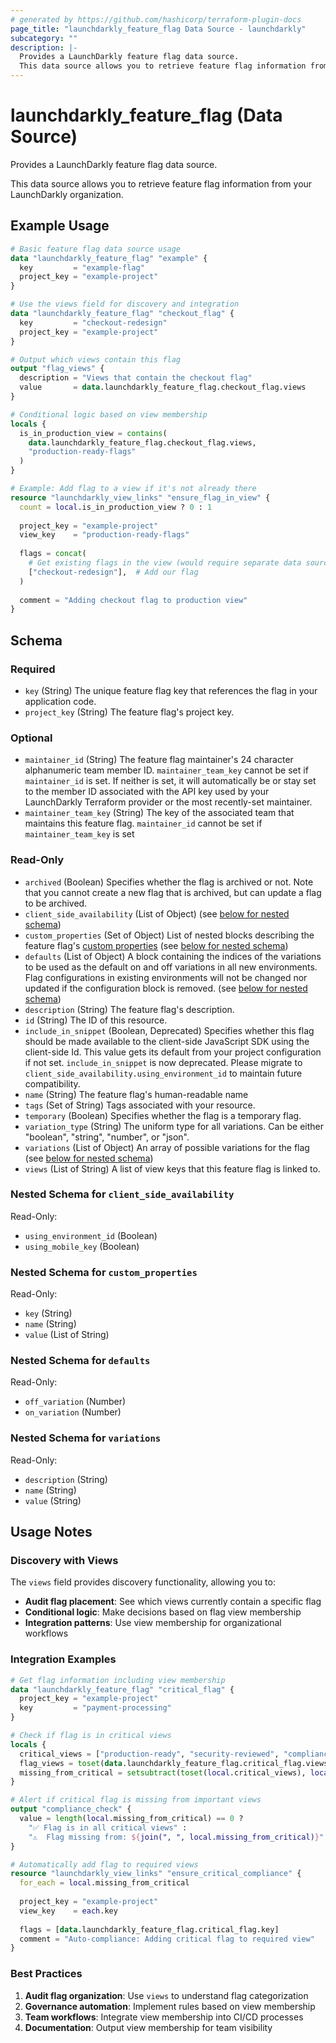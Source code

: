 ```yaml
---
# generated by https://github.com/hashicorp/terraform-plugin-docs
page_title: "launchdarkly_feature_flag Data Source - launchdarkly"
subcategory: ""
description: |-
  Provides a LaunchDarkly feature flag data source.
  This data source allows you to retrieve feature flag information from your LaunchDarkly organization.
---
```


# launchdarkly_feature_flag (Data Source)

Provides a LaunchDarkly feature flag data source.

This data source allows you to retrieve feature flag information from your LaunchDarkly organization.

## Example Usage

```terraform
# Basic feature flag data source usage
data "launchdarkly_feature_flag" "example" {
  key         = "example-flag"
  project_key = "example-project"
}

# Use the views field for discovery and integration
data "launchdarkly_feature_flag" "checkout_flag" {
  key         = "checkout-redesign"
  project_key = "example-project"
}

# Output which views contain this flag
output "flag_views" {
  description = "Views that contain the checkout flag"
  value       = data.launchdarkly_feature_flag.checkout_flag.views
}

# Conditional logic based on view membership
locals {
  is_in_production_view = contains(
    data.launchdarkly_feature_flag.checkout_flag.views,
    "production-ready-flags"
  )
}

# Example: Add flag to a view if it's not already there
resource "launchdarkly_view_links" "ensure_flag_in_view" {
  count = local.is_in_production_view ? 0 : 1
  
  project_key = "example-project"
  view_key    = "production-ready-flags"
  
  flags = concat(
    # Get existing flags in the view (would require separate data source)
    ["checkout-redesign"],  # Add our flag
  )
  
  comment = "Adding checkout flag to production view"
}
```

<!-- schema generated by tfplugindocs -->
## Schema

### Required

- `key` (String) The unique feature flag key that references the flag in your application code.
- `project_key` (String) The feature flag's project key.

### Optional

- `maintainer_id` (String) The feature flag maintainer's 24 character alphanumeric team member ID. `maintainer_team_key` cannot be set if `maintainer_id` is set. If neither is set, it will automatically be or stay set to the member ID associated with the API key used by your LaunchDarkly Terraform provider or the most recently-set maintainer.
- `maintainer_team_key` (String) The key of the associated team that maintains this feature flag. `maintainer_id` cannot be set if `maintainer_team_key` is set

### Read-Only

- `archived` (Boolean) Specifies whether the flag is archived or not. Note that you cannot create a new flag that is archived, but can update a flag to be archived.
- `client_side_availability` (List of Object) (see [below for nested schema](#nestedatt--client_side_availability))
- `custom_properties` (Set of Object) List of nested blocks describing the feature flag's [custom properties](https://docs.launchdarkly.com/home/connecting/custom-properties) (see [below for nested schema](#nestedatt--custom_properties))
- `defaults` (List of Object) A block containing the indices of the variations to be used as the default on and off variations in all new environments. Flag configurations in existing environments will not be changed nor updated if the configuration block is removed. (see [below for nested schema](#nestedatt--defaults))
- `description` (String) The feature flag's description.
- `id` (String) The ID of this resource.
- `include_in_snippet` (Boolean, Deprecated) Specifies whether this flag should be made available to the client-side JavaScript SDK using the client-side Id. This value gets its default from your project configuration if not set. `include_in_snippet` is now deprecated. Please migrate to `client_side_availability.using_environment_id` to maintain future compatibility.
- `name` (String) The feature flag's human-readable name
- `tags` (Set of String) Tags associated with your resource.
- `temporary` (Boolean) Specifies whether the flag is a temporary flag.
- `variation_type` (String) The uniform type for all variations. Can be either "boolean", "string", "number", or "json".
- `variations` (List of Object) An array of possible variations for the flag (see [below for nested schema](#nestedatt--variations))
- `views` (List of String) A list of view keys that this feature flag is linked to.

<a id="nestedatt--client_side_availability"></a>
### Nested Schema for `client_side_availability`

Read-Only:

- `using_environment_id` (Boolean)
- `using_mobile_key` (Boolean)


<a id="nestedatt--custom_properties"></a>
### Nested Schema for `custom_properties`

Read-Only:

- `key` (String)
- `name` (String)
- `value` (List of String)


<a id="nestedatt--defaults"></a>
### Nested Schema for `defaults`

Read-Only:

- `off_variation` (Number)
- `on_variation` (Number)


<a id="nestedatt--variations"></a>
### Nested Schema for `variations`

Read-Only:

- `description` (String)
- `name` (String)
- `value` (String)

## Usage Notes

### Discovery with Views
The `views` field provides discovery functionality, allowing you to:

- **Audit flag placement**: See which views currently contain a specific flag
- **Conditional logic**: Make decisions based on flag view membership
- **Integration patterns**: Use view membership for organizational workflows

### Integration Examples

```terraform
# Get flag information including view membership
data "launchdarkly_feature_flag" "critical_flag" {
  project_key = "example-project"
  key         = "payment-processing"
}

# Check if flag is in critical views
locals {
  critical_views = ["production-ready", "security-reviewed", "compliance-approved"]
  flag_views = toset(data.launchdarkly_feature_flag.critical_flag.views)
  missing_from_critical = setsubtract(toset(local.critical_views), local.flag_views)
}

# Alert if critical flag is missing from important views
output "compliance_check" {
  value = length(local.missing_from_critical) == 0 ? 
    "✅ Flag is in all critical views" : 
    "⚠️  Flag missing from: ${join(", ", local.missing_from_critical)}"
}

# Automatically add flag to required views
resource "launchdarkly_view_links" "ensure_critical_compliance" {
  for_each = local.missing_from_critical
  
  project_key = "example-project"
  view_key    = each.key
  
  flags = [data.launchdarkly_feature_flag.critical_flag.key]
  comment = "Auto-compliance: Adding critical flag to required view"
}
```

### Best Practices

1. **Audit flag organization**: Use `views` to understand flag categorization
2. **Governance automation**: Implement rules based on view membership
3. **Team workflows**: Integrate view membership into CI/CD processes
4. **Documentation**: Output view membership for team visibility
